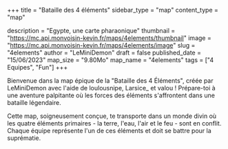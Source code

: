 +++
title = "Bataille des 4 éléments"
sidebar_type = "map"
content_type = "map"

description = "Egypte, une carte pharaonique"
thumbnail = "https://mc.api.monvoisin-kevin.fr/maps/4elements/thumbnail"
image = "https://mc.api.monvoisin-kevin.fr/maps/4elements/image"
slug = "4elements"
author = "LeMiniDemon"
draft = false
published_date = "15/06/2023"
map_size = "9.80Mo"
map_name = "4elements"
tags = ["4 Equipes", "Fun"]
+++


Bienvenue dans la map épique de la "Bataille des 4 Éléments", créée par LeMiniDemon avec l'aide de loulousnipe, Larsice_ et valou ! Prépare-toi à une aventure palpitante où les forces des éléments s'affrontent dans une bataille légendaire.

Cette map, soigneusement conçue, te transporte dans un monde divin où les quatre éléments primaires - la terre, l'eau, l'air et le feu - sont en conflit. Chaque équipe représente l'un de ces éléments et doit se battre pour la suprématie.